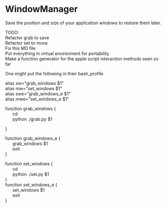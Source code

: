 # WindowManager
Save the position and size of your application windows to restore them later. <br />

TODO:<br />
Refactor grab to save <br />
Refactor set to move <br />
Fix this MD file<br />
Put everything in virtual environment for portability<br />
Make a function generator for the apple script interaction methods seen so far <br />

One might put the following in their bash_profile<br />

alias sw="grab_windows $1"<br />
alias mw="set_windows $1"<br />
alias swe="grab_windows_e $1"<br />
alias mwe="set_windows_e $1"<br />

function grab_windows {<br />
        &nbsp;&nbsp;&nbsp;&nbsp;&nbsp;&nbsp;cd <path to python files><br />
        &nbsp;&nbsp;&nbsp;&nbsp;&nbsp;&nbsp;python ./grab.py $1<br />

}<br />

function grab_windows_e {<br />
        &nbsp;&nbsp;&nbsp;&nbsp;&nbsp;&nbsp;grab_windows $1<br />
        &nbsp;&nbsp;&nbsp;&nbsp;&nbsp;&nbsp;exit<br />
}<br />

function set_windows {<br />
       &nbsp;&nbsp;&nbsp;&nbsp;&nbsp;&nbsp;cd <path to python files><br />
        &nbsp;&nbsp;&nbsp;&nbsp;&nbsp;&nbsp;python ./set.py $1<br />
}<br />
function set_windows_e {<br />
        &nbsp;&nbsp;&nbsp;&nbsp;&nbsp;&nbsp;set_windows $1<br />
        &nbsp;&nbsp;&nbsp;&nbsp;&nbsp;&nbsp;exit<br />
}<br />
